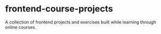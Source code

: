 # frontend-course-projects
A collection of frontend projects and exercises built while learning through online courses.
